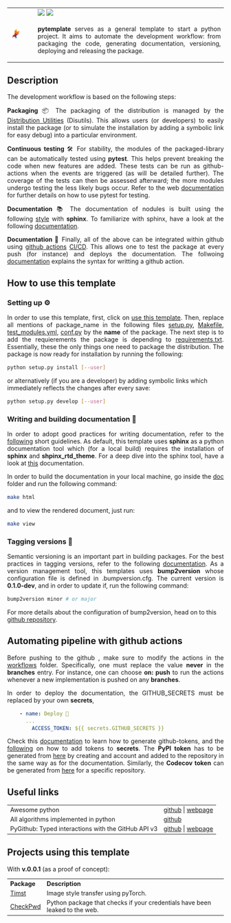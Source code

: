 <table style="width:100%">
  <tr>
    <td rowspan="2" style="width:50px">
      <img alt="Logo" src="https://github.com/Radonirinaunimi/python-template/blob/master/logo/logo.png" width=50%>
    </td>
    <td>
      <img src="https://img.shields.io/badge/python_template-3776AB?style=for-the-badge&logo=python&logoColor=white"/>
      <img src="https://img.shields.io/badge/LICENSE:_MIT-ED1C24?style=for-the-badge"/>
    </td>
  </tr>
  <tr>
    <td> 
      <p align="justify">
        <b>pytemplate</b> serves as a general template to start a python project. It aims to automate the development workflow: from 
        packaging the code, generating documentation, versioning, deploying and releasing the package.
      </p>
    </td>
  </tr>
</table>

## Description

The development workflow is based on the following steps:
<p align="justify">
  <b> Packaging </b> 📦
  The packaging of the distribution is managed by the 
  <a href="https://the-hitchhikers-guide-to-packaging.readthedocs.io/en/latest/introduction.html">Distribution Utilities</a> (Disutils).
  This allows users (or developers) to easily install the package (or to simulate the installation by adding a symbolic link for easy debug) 
  into a particular environment.
</p>

<p align="justify">
  <b> Continuous testing </b> 🛠️
  For stability, the modules of the packaged-library can be automatically tested using <b>pytest</b>. This helps prevent breaking the code 
  when new features are added. These tests can be run as github-actions when the events are triggered (as will be detailed further). The 
  coverage of the tests can then be assessed afterward; the more modules undergo testing the less likely bugs occur. Refer to the web
  <a href="https://docs.pytest.org/en/stable/">documentation</a> for further details on how to use pytest for testing.
</p>

<p align="justify">
  <b> Documentation </b> 📚
  The documentation of nodules is built using the following 
  <a href="https://the-hitchhikers-guide-to-packaging.readthedocs.io/en/latest/introduction.html">style</a> with <b>sphinx</b>. To 
  familiarize with sphinx, have a look at the following <a href="https://www.sphinx-doc.org/en/master/usage/quickstart.html">documentation</a>.
</p>

<p align="justify">
  <b> Documentation </b> 🚀
  Finally, all of the above can be integrated within github using <a href="https://docs.pytest.org/en/stable/">github actions</a>
  <a href="https://github.blog/2019-08-08-github-actions-now-supports-ci-cd/">CI/CD</a>. This allows one to test the package at every 
  push (for instance) and deploys the documentation. The follwoing 
  <a href="https://help.github.com/en/actions/reference/workflow-syntax-for-github-actions">documentation</a> explains the syntax for writting 
  a github action.
</p>


## How to use this template

### Setting up ⚙️

<p align="justify">
  In order to use this template, first, click on <a href="https://github.com/Radonirinaunimi/python-template/generate">use this template</a>. 
  Then, replace all mentions of package_name in the following files <a href="https://github.com/Radonirinaunimi/python-template/blob/master/setup.py#L16">
  setup.py</a>, <a href="https://github.com/Radonirinaunimi/python-template/blob/master/doc/Makefile#L12">Makefile</a>, 
  <a href="https://github.com/Radonirinaunimi/python-template/blob/master/.github/workflows/test_modules.yml">test_modules.yml</a>, 
  <a href="https://github.com/Radonirinaunimi/python-template/blob/master/doc/source/conf.py#L14">conf.py</a> by the <b>name</b> of the package. 
  The next step is to add the requierements the package is depending to 
  <a href="https://github.com/Radonirinaunimi/python-template/blob/master/requirements.txt">requirements.txt</a>. Essentially, these the only things 
  one need to package the distribution. The package is now ready for installation by running the following:  
</p>

```bash
python setup.py install [--user]
```
or alternatively (if you are a developer) by adding symbolic links which immediately reflects the changes after every save:
```bash
python setup.py develop [--user]
```

### Writing and building documentation 📘

<p align="justify">
  In order to adopt good practices for writing documentation, refer to the <a href="https://docs.python-guide.org/writing/documentation/">following</a>
  short guidelines. As default, this template uses <b>sphinx</b> as a python documentation tool which (for a local build) requires the installation of
  <b>sphinx</b> and <b>shpinx_rtd_theme</b>. For a deep dive into the sphinx tool, have a look at
  <a href="https://www.sphinx-doc.org/en/master/contents.html">this</a> documentation.
</p>
  
<p align="justify">
  In order to build the documentation in your local machine, go inside the 
  <a href="https://github.com/Radonirinaunimi/python-template/tree/master/doc">doc</a> folder and run the following command:
</p>

```bash
make html
```
<p> and to view the rendered document, just run: </p>

```bash
make view
```

### Tagging versions 🎉

<p align="justify">
  Semantic versioning is an important part in building packages. For the best practices in tagging versions, refer to the following
  <a href="https://semver.org/">documentation</a>. As a version management tool, this templates uses <b>bump2version</b> whose configuration
  file is defined in .bumpversion.cfg. The current version is <b>0.1.0-dev</b>, and in order to update if, run the following command:
</p>

```bash
bump2version minor # or major
```

For more details about the configuration of bump2version, head on to this <a href="https://github.com/c4urself/bump2version">github repository</a>.


## Automating pipeline with github actions

<p align="justify">
  Before pushing to the github , make sure to modify the actions in the 
  <a href="https://github.com/Radonirinaunimi/python-template/blob/master/.github/workflows/">workflows</a> folder. Specifically, one must replace 
  the value <b>never</b> in the <b>branches</b> entry. For instance, one can choose <b>on: push</b> to run the actions whenever a new implementation 
  is pushed on any <b>branches</b>.
</p>

<p align="justify">
  In order to deploy the documentation, the GITHUB_SECRETS must be replaced by your own <b>secrets</b>,
</p> 

```yaml
    - name: Deploy 🚀
      ...
        ACCESS_TOKEN: ${{ secrets.GITHUB_SECRETS }}
```

<p align="justify">
  Check this <a href="https://help.github.com/en/github/authenticating-to-github/creating-a-personal-access-token">documentation</a> to learn how 
  to generate github-tokens, and the <a href="https://help.github.com/en/actions/configuring-and-managing-workflows/creating-and-storing-encrypted-secrets">
  following</a> on how to add tokens to <b>secrets</b>. The <b>PyPI token</b> has to be generated from 
  <a href="https://packaging.python.org/guides/publishing-package-distribution-releases-using-github-actions-ci-cd-workflows/">here</a> by creating and
  account and added to the repository in the same way as for the documentation. Similarly, the <b>Codecov token</b> can be generated from 
  <a href="https://codecov.io/gh">here</a> for a specific repository.
</p>


## Useful links

<table>
  <tr>
    <td> Awesome python </td>
    <td> <a href="https://github.com/vinta/awesome-python">github</a> | <a href="https://awesome-python.com/)">webpage</a> </td>
  </tr>
  <tr>
    <td> All algorithms implemented in python </td>
    <td> <a href="https://github.com/TheAlgorithms/Python">github</a> </td>
  </tr>
  <tr>
    <td> PyGithub: Typed interactions with the GitHub API v3 </td>
    <td> <a href="https://github.com/PyGithub/PyGithub">github</a> | <a href="https://pygithub.readthedocs.io/">webpage</a> </td>
  </tr>
</table>


## Projects using this template

With **v.0.0.1** (as a proof of concept):
<table>
  <tr>
    <td> <b>Package</b> </td>
    <td> <b>Description</b>  </td>
  </tr>
  <tr>
    <td> <a href="https://github.com/Radonirinaunimi/Style-Transfer">Timst</b> </td>
    <td> Image style transfer using pyTorch. </td>
  </tr>
  <tr>
    <td> <a href="https://github.com/Radonirinaunimi/pwnd-check">CheckPwd</b> </td>
    <td> Python package that checks if your credentials have been leaked to the web. </td>
  </tr>
</table>
